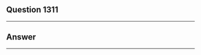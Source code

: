 Question 1311
------------------------

------------------------
Answer
------------------------

------------------------